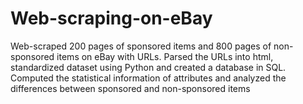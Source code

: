 # Web-scraping-on-eBay

Web-scraped 200 pages of sponsored items and 800 pages of non-sponsored items on eBay with URLs. Parsed the URLs into html, standardized dataset using Python and created a database in SQL. Computed the statistical information of attributes and analyzed the differences between sponsored and non-sponsored items
